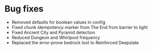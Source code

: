 # Bug fixes
* Removed defaults for boolean values in config
* Fixed chunk idempotency marker from The End from barrier to light 
* Fixed Ancient City and Pyramid detection
* Reduced Dungeon and Whirlpool frequency
* Replaced the error-prone bedrock loot to Reinforced Deepslate
